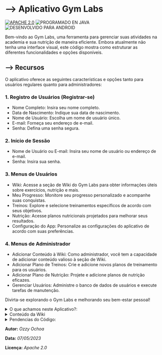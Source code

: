 # --> Aplicativo Gym Labs
[![APACHE 2.0](https://img.shields.io/badge/APACHE%202.0-LICENCE-purple.svg?style=plastic&logo=apache&logoColor=%23000100)](https://github.com/Ozzy-Ochoa/Gym-Labs-App/blob/main/LICENSE)
![PROGRAMADO EN JAVA](https://img.shields.io/badge/PROGRAMADO%20EM-JAVA-orange?style=plastic&logo=java)
![DESENVOLVIDO PARA ANDROID](https://img.shields.io/badge/DESENVOLVIDO%20PARA-ANDROID-green?logo=android&style=plastic)

Bem-vindo ao Gym Labs, uma ferramenta para gerenciar suas atividades na academia e sua nutrição de maneira eficiente. Embora atualmente não tenha uma interface visual, este código mostra como estruturar as diferentes funcionalidades e opções disponíveis.


## --> Recursos
O aplicativo oferece as seguintes características e opções tanto para usuários regulares quanto para administradores:


### 1. Registro de Usuários (Registrar-se)
- Nome Completo: Insira seu nome completo.
- Data de Nascimento: Indique sua data de nascimento.
- Nome de Usuário: Escolha um nome de usuário único.
- E-mail: Forneça seu endereço de e-mail.
- Senha: Defina uma senha segura.


### 2. Início de Sessão
- Nome de Usuário ou E-mail: Insira seu nome de usuário ou endereço de e-mail.
- Senha: Insira sua senha.


### 3. Menus de Usuários
- Wiki: Acesse a seção de Wiki do Gym Labs para obter informações úteis sobre exercícios, nutrição e mais.
- Meu Progresso: Monitore seu progresso personalizado e acompanhe suas conquistas.
- Treinos: Explore e selecione treinamentos específicos de acordo com seus objetivos.
- Nutrição: Acesse planos nutricionais projetados para melhorar seus resultados.
- Configuração do App: Personalize as configurações do aplicativo de acordo com suas preferências.


### 4. Menus de Administrador
- Adicionar Conteúdo à Wiki: Como administrador, você tem a capacidade de adicionar conteúdo valioso à seção de Wiki.
- Adicionar Plano de Treinos: Crie e adicione novos planos de treinamento para os usuários.
- Adicionar Plano de Nutrição: Projete e adicione planos de nutrição eficazes.
- Gerenciar Usuários: Administre o banco de dados de usuários e execute tarefas de manutenção.


Divirta-se explorando o Gym Labs e melhorando seu bem-estar pessoal!

<details><summary> O que achamos neste Aplicativo?: </summary>

<p>

> - [x] **Registro.**
>       
> - [x] **Inicio de Seção.**
>       
> - [x] **Wiki.**
>
> - [x] **Meu Progresso.**
>       
> - [x] **Treinos.**
>       
> - [x] **Nutrição.**
>
> - [x] **Configurações do app.**
>       
> - [ ] **Espaço Empresa.**
>       
> - [ ] **Perfil.**
>       
> - [ ] **Membresias.**
>       
> - [x] **Espaço Administrador.**


</p>

</details>


<details>
<summary> Conteúdo da Wiki </summary>

| ARTÍCULOS:           | TITULOS:               | CONTEÚDOS:           |
|----------------------|------------------------|----------------------|
| 1                    | *Como Usar o App.*     |                      |
| 2                    | *Conceitos da Academia.* |                    |
| 3                    | *Nutrição.*            |                      |
| 4                    | *Anatomia.*            |                      |
| 5                    | *Dicas.*               |                      |
| 6                    | *Membresias.*          |                      |
| 7                    | *Atualizações do app.* |                      |


</details>

<details>
<summary> Pendencias do Código: </summary>
  
> Sem Base de Dados.
> 
> Sem Interface Visual.
> 
> Categorias Incompletas.
> 
> Falta Cálculos para Treinos.
> 
> Falta Cálculos e Tabuas para Nutrição.
> 
> Faltam Componentes em "Configurações do App."
> 
> Faltam Componentes em "Administrar Usuários."

</details>

**Autor:** _Ozzy Ochoa_             

**Data:** _07/05/2023_             

**Licença:** _Apache 2.0_

